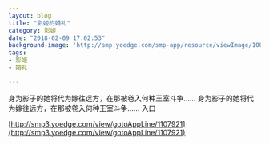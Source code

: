 ```yaml
---
layout: blog
title: "影姬的婚礼"
category: 影姬
date: "2018-02-09 17:02:53"
background-image: 'http://smp.yoedge.com/smp-app/resource/viewImage/1003710appline.png'
tags:
- 影姬
- 婚礼

---
```

身为影子的她将代为嫁往远方，在那被卷入何种王室斗争……
身为影子的她将代为嫁往远方，在那被卷入何种王室斗争……
入口

[http://smp3.yoedge.com/view/gotoAppLine/1107921](http://smp3.yoedge.com/view/gotoAppLine/1107921)

        
